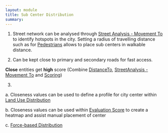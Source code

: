 ```yaml
---
layout: module
title: Sub Center Distribution
summary: 
---
```


1. Street network can be analysed through [Street Analysis - Movement To]() to identify hotspots in the city. Setting a radius of travelling distance such as for [Pedestrians]() allows to place sub centers in walkable distance.

2. Can be kept close to primary and secondary roads for fast access.
  
  **Close** entities get **high** score (Combine [DistanceTo](), [StreetAnalysis - Movement To]() and [Scoring]())


3. 
  a. Closeness values can be used to define a profile for city center within [Land Use Distribution]()

  b. Closeness values can be used within [Evaluation Score]() to create a heatmap and assist manual placement of center 
  
  c. [Force-based Distribution]()
